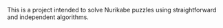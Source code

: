 This is a project intended to solve Nurikabe puzzles using straightforward and independent algorithms.